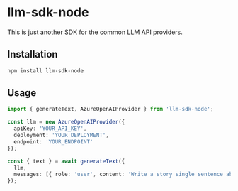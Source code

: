 # llm-sdk-node

This is just another SDK for the common LLM API providers.

## Installation

```bash
npm install llm-sdk-node
```

## Usage

```typescript
import { generateText, AzureOpenAIProvider } from 'llm-sdk-node';

const llm = new AzureOpenAIProvider({
  apiKey: 'YOUR_API_KEY',
  deployment: 'YOUR_DEPLOYMENT',
  endpoint: 'YOUR_ENDPOINT'
});

const { text } = await generateText({
  llm,
  messages: [{ role: 'user', content: 'Write a story single sentence about a dragon' }]
});
```
